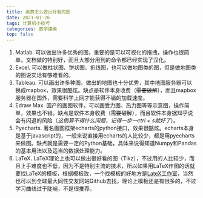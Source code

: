 ```yaml
---
title: 美赛怎么做出好看的图
date: 2021-01-26
tags: 计算机小技巧
categories: 数学建模
top: false
---
```


1. Matlab. 可以做出许多优秀的图，重要的是可以可视化的拖拽，操作也很简单，文档做的特别好，而且大部分用到的命令都已经实现了汉化。
2. Excel. 可以做柱状图、饼状图、折线图，也可以做地图类的图，但是做地图类的图说实话有够难看的。
3. Tableau. 可以画出许多种图，做出的地图也十分优秀，其中地图服务器可以换成mapbox，效果很酷炫。缺点是软件本身收费（~~需要破解~~），而且mapbox服务器在国外，需要科学上网才能获得不错的加载速度。
4. Edraw Max. 国产的画图软件，可以画受力图、热力图等等示意图，操作简单，效果也不错。缺点是软件本身收费（~~需要破解~~），而且软件本身据知乎说会有闪退的风险（*这倒算不得什么问题，记得一步一ctrl + s就好了*）。
5. Pyecharts. 著名画图框架echarts的python接口，效果很酷炫。echarts本身是基于javascript的，一般来说直接用echarts的人比较少，都是用pyecharts来做图。缺点就是需要一定的Python基础，具体来说得知道Numpy和Pandas的基本用法以及适当的数据处理能力。
6. LaTeX. LaTeX理论上也可以做出很好看的图（Tikz），不过用的人比较少，而且上手难度也不低，因为不是特别主流的技术，所以如果用LaTeX作图的话就要找LaTeX的模板，根据模板改，一个找模板的好地方是[LateX工作室](http://www.latexstudio.net)，当然也可以到全球最大同性交友网站Github去找，理论上模板还是有很多的，不过学习曲线过于陡峭，不是很推荐。